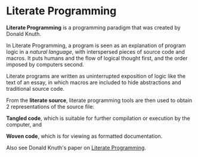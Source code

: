 # Literate Programming

**Literate Programming** is a programming paradigm that was created by Donald Knuth.

In Literate Programming, a program is seen as an explanation of program logic in a _natural language_, with interspersed pieces of source code and macros. It puts humans and the flow of logical thought first, and the order imposed by computers second.

Literate programs are written as uninterrupted exposition of logic like the text of an essay, in which macros are included to hide abstractions and traditional source code.

From the **literate source**, literate programming tools are then used to obtain 2 representations of the source file:

**Tangled code**, which is suitable for further compilation or execution by the computer, and

**Woven code**, which is for viewing as formatted documentation.

Also see Donald Knuth's paper on [Literate Programming](http://www.literateprogramming.com/knuthweb.pdf).

